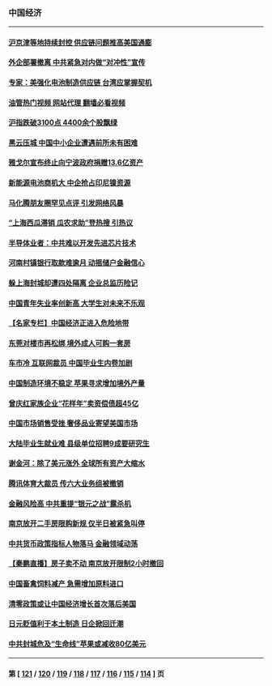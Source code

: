 ### 中国经济
---
#### [沪京津等地持续封控 供应链问题推高美国通膨](../../pages/ncid283/n13744422.md?05250445) 
#### [外企部署撤离 中共紧急对内做“对冲性”宣传](../../pages/ncid283/n13743948.md?05250445) 
#### [专家：美强化电池制造供应链 台湾应掌握契机](../../pages/ncid283/n13744208.md?05250445) 
#### [油管热门视频 网站代理 翻墙必看视频](http://209.222.30.114:81/youtube.html?05250445)
#### [沪指跌破3100点 4400余个股飘绿](../../pages/ncid283/n13744229.md?05250445) 
#### [黑云压城 中国中小企业遭遇前所未有困难](../../pages/ncid283/n13744053.md?05250445) 
#### [雅戈尔宣布终止向宁波政府捐赠13.6亿资产](../../pages/ncid283/n13744156.md?05250445) 
#### [新能源电池商机大 中企抢占印尼镍资源](../../pages/ncid283/n13744063.md?05250445) 
#### [马化腾朋友圈罕见点评 引发网络风暴](../../pages/ncid283/n13743558.md?05250445) 
#### [“上海西瓜滞销 瓜农求助”登热搜 引热议](../../pages/ncid283/n13743639.md?05250445) 
#### [半导体业者：中共难以开发先进芯片技术](../../pages/ncid283/n13743079.md?05250445) 
#### [河南村镇银行取款难逾月 动摇储户金融信心](../../pages/ncid283/n13743006.md?05250445) 
#### [躲上海封城却遭四处隔离 企业总监历险记](../../pages/ncid283/n13742979.md?05250445) 
#### [中国青年失业率创新高 大学生对未来不乐观](../../pages/ncid283/n13742969.md?05250445) 
#### [【名家专栏】中国经济正进入危险地带](../../pages/ncid283/n13742856.md?05250445) 
#### [东莞对楼市再松绑 境外成人可购一套房](../../pages/ncid283/n13742732.md?05250445) 
#### [车市冷 互联网裁员 中国毕业生内卷加剧](../../pages/ncid283/n13742607.md?05250445) 
#### [中国制造环境不稳定 苹果寻求增加境外产量](../../pages/ncid283/n13742351.md?05250445) 
#### [曾庆红家族企业“花样年”卖资偿债超45亿](../../pages/ncid283/n13742358.md?05250445) 
#### [中国市场销售受挫 奢侈品业寄望美国市场](../../pages/ncid283/n13742248.md?05250445) 
#### [大陆毕业生就业难 县级单位招聘9成要研究生](../../pages/ncid283/n13742186.md?05250445) 
#### [谢金河：除了美元涨外 全球所有资产大缩水](../../pages/ncid283/n13742038.md?05250445) 
#### [腾讯体育大裁员 传六大业务组被撤销](../../pages/ncid283/n13742080.md?05250445) 
#### [金融风险高 中共重提“银元之战”露杀机](../../pages/ncid283/n13742039.md?05250445) 
#### [南京放开二手房限购新规 仅半日被紧急叫停](../../pages/ncid283/n13741971.md?05250445) 
#### [中共货币政策指标人物落马 金融领域动荡](../../pages/ncid283/n13741950.md?05250445) 
#### [【秦鹏直播】房子卖不动 南京放开限制2小时撤回](../../pages/ncid283/n13741862.md?05250445) 
#### [中国畜禽饲料减产 急需增加原料进口](../../pages/ncid283/n13741776.md?05250445) 
#### [清零政策或让中国经济增长首次落后美国](../../pages/ncid283/n13741818.md?05250445) 
#### [日元贬值利于本土制造 日企掀回迁潮](../../pages/ncid283/n13741770.md?05250445) 
#### [中共封城危及“生命线”苹果或减收80亿美元](../../pages/ncid283/n13741762.md?05250445) 

---
#### 第 [ [121](./121.md?05250445) / [120](./120.md?05250445) / [119](./119.md?05250445) / [118](./118.md?05250445) / [117](./117.md?05250445) / [116](./116.md?05250445) / [115](./115.md?05250445) / [114](./114.md?05250445) ] 页
